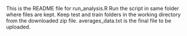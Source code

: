 This is the README file for run_analysis.R
Run the script in same folder where files are kept.
Keep test and train folders in the working directory from the downloaded zip file.
averages_data.txt is the final file to be uploaded.

